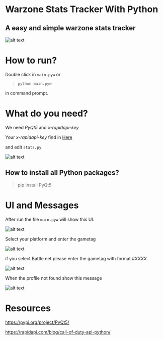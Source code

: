 # Warzone Stats Tracker With Python
## A easy and simple warzone stats tracker 
![alt text](doc/img/2.png "Warzone Stats Tracker")
# How to run?
Double click in `main.pyw` 
or 
> `python main.pyw` 

in command prompt.

# What do you need?
We need _PyQt5_ and _x-rapidapi-key_ 

Your _x-rapidapi-key_ find in [Here](https://rapidapi.com/elreco/api/call-of-duty-modern-warfare/details)

and edit `stats.py`

![alt text](doc/img/5.png "Warzone Stats Tracker")

## How to install all Python packages? 
> pip install PyQt5 

# UI and Messages
After run the file `main.pyw` will show this UI.

![alt text](doc/img/1.png "Warzone Stats Tracker")

Select your platform and enter the gametag

![alt text](doc/img/2.png "Warzone Stats Tracker")

if you select Battle.net please enter the gametag with format _#XXXX_

![alt text](doc/img/3.png "Warzone Stats Tracker")

When the profile not found show this message

![alt text](doc/img/4.png "Warzone Stats Tracker")

# Resources
https://pypi.org/project/PyQt5/

https://rapidapi.com/blog/call-of-duty-api-python/
